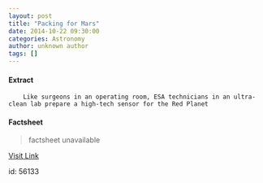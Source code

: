 ```yaml
---
layout: post
title: "Packing for Mars"
date: 2014-10-22 09:30:00
categories: Astronomy
author: unknown author
tags: []
---
```



#### Extract
>
							
				
		
		Like surgeons in an operating room, ESA technicians in an ultra-clean lab prepare a high-tech sensor for the Red Planet
	

#### Factsheet
>factsheet unavailable

[Visit Link](http://www.esa.int/Our_Activities/Space_Engineering/Packing_for_Mars)

id:   56133
